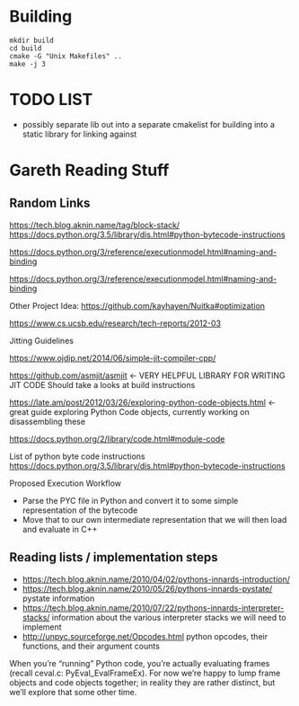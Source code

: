 # Building
```
mkdir build
cd build 
cmake -G "Unix Makefiles" ..
make -j 3
```

# TODO LIST
 - possibly separate lib out into a separate cmakelist for building into a static library for linking against
 

# Gareth Reading Stuff
## Random Links
 https://tech.blog.aknin.name/tag/block-stack/
https://docs.python.org/3.5/library/dis.html#python-bytecode-instructions

https://docs.python.org/3/reference/executionmodel.html#naming-and-binding

https://docs.python.org/3/reference/executionmodel.html#naming-and-binding


Other Project Idea:
https://github.com/kayhayen/Nuitka#optimization

https://www.cs.ucsb.edu/research/tech-reports/2012-03

Jitting Guidelines 

https://www.ojdip.net/2014/06/simple-jit-compiler-cpp/

https://github.com/asmjit/asmjit <- VERY HELPFUL LIBRARY FOR WRITING JIT CODE
Should take a looks at build instructions

https://late.am/post/2012/03/26/exploring-python-code-objects.html <- great guide exploring Python Code objects, currently working on disassembling these

https://docs.python.org/2/library/code.html#module-code

List of python byte code instructions https://docs.python.org/3.5/library/dis.html#python-bytecode-instructions

Proposed Execution Workflow 
* Parse the PYC file in Python and convert it to some simple representation of the bytecode
* Move that to our own intermediate representation that we will then load and evaluate in C++

## Reading lists / implementation steps
- https://tech.blog.aknin.name/2010/04/02/pythons-innards-introduction/
- https://tech.blog.aknin.name/2010/05/26/pythons-innards-pystate/ pystate information
- https://tech.blog.aknin.name/2010/07/22/pythons-innards-interpreter-stacks/ information about the various interpreter stacks we will need to implement
- http://unpyc.sourceforge.net/Opcodes.html python opcodes, their functions, and their argument counts

When you’re “running” Python code, you’re actually evaluating frames (recall ceval.c: PyEval_EvalFrameEx). For now we’re happy to lump frame objects and code objects together; in reality they are rather distinct, but we’ll explore that some other time.
